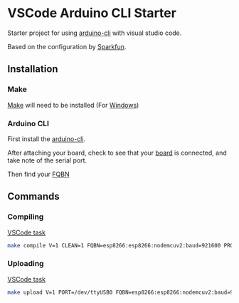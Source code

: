 # VSCode Arduino CLI Starter

Starter project for using [arduino-cli](https://github.com/arduino/arduino-cli) with visual studio code. 

Based on the configuration by [Sparkfun](https://learn.sparkfun.com/tutorials/efficient-arduino-programming-with-arduino-cli-and-visual-studio-code/all).

## Installation

### Make
[Make](https://www.gnu.org/software/make/) will need to be installed (For [Windows](http://gnuwin32.sourceforge.net/packages/make.htm))

### Arduino CLI
First install the [arduino-cli](https://arduino.github.io/arduino-cli/latest/installation/).

After attaching your board, check to see that your [board](https://arduino.github.io/arduino-cli/commands/arduino-cli_board_list/) is connected, and take note of the serial port.

Then find your [FQBN](https://arduino.github.io/arduino-cli/FAQ/)

## Commands

### Compiling

[VSCode task](.vscode/tasks.json#L50)

```sh
make compile V=1 CLEAN=1 FQBN=esp8266:esp8266:nodemcuv2:baud=921600 PROJECT=blink
```

### Uploading

[VSCode task](.vscode/tasks.json#L59)

```sh
make upload V=1 PORT=/dev/ttyUSB0 FQBN=esp8266:esp8266:nodemcuv2:baud=921600 PROJECT=blink
```

